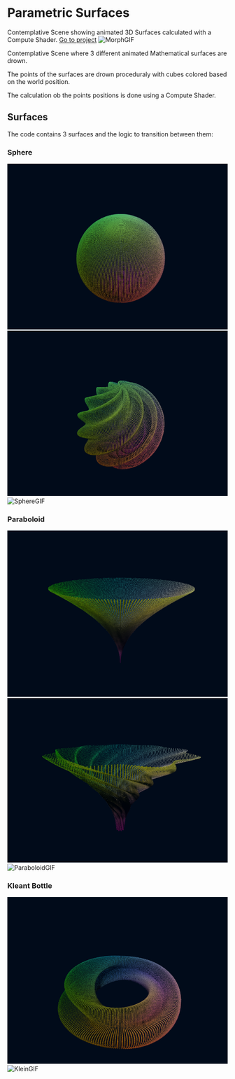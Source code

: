 # Parametric Surfaces
Contemplative Scene showing animated 3D Surfaces calculated with a Compute Shader. 
[Go to project](https://github.com/TutanDev/UnityPortfolio/tree/master/Assets/ParametricSurfaces)
![MorphGIF](../images/ParametricSurfaces/MorphGIF.gif)

Contemplative Scene where 3 different animated Mathematical surfaces are drown.

The points of the surfaces are drown proceduraly with cubes colored based on the world position.

The calculation ob the points positions is done using a Compute Shader.

## Surfaces

The code contains 3 surfaces and the logic to transition between them:

### Sphere
![Sphere](../images/ParametricSurfaces/Sphere.PNG)
![Sphere2](../images/ParametricSurfaces/Sphere2.PNG)
![SphereGIF](../images/ParametricSurfaces/SphereGIF.gif)

### Paraboloid
![Paraboloid](../images/ParametricSurfaces/Paraboloid.PNG)
![Paraboloid2](../images/ParametricSurfaces/Paraboloid2.PNG)
![ParaboloidGIF](../images/ParametricSurfaces/ParaboloidGIF.gif)

### Kleant Bottle
![Klein](../images/ParametricSurfaces/Klein.PNG)
![KleinGIF](../images/ParametricSurfaces/KleinGIF.gif)

